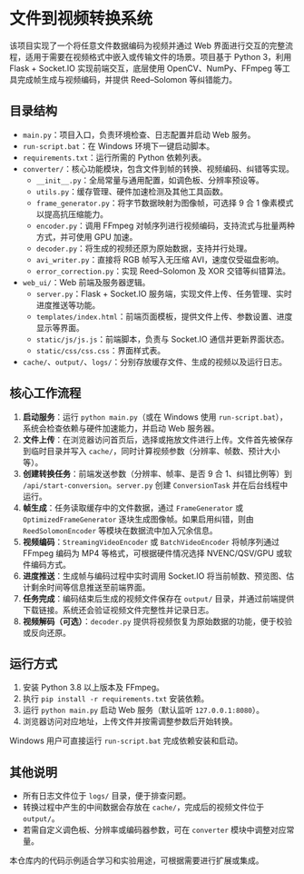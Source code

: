 # 文件到视频转换系统

该项目实现了一个将任意文件数据编码为视频并通过 Web 界面进行交互的完整流程，适用于需要在视频格式中嵌入或传输文件的场景。项目基于 Python 3，利用 Flask + Socket.IO 实现前端交互，底层使用 OpenCV、NumPy、FFmpeg 等工具完成帧生成与视频编码，并提供 Reed–Solomon 等纠错能力。

## 目录结构

- `main.py`：项目入口，负责环境检查、日志配置并启动 Web 服务。
- `run-script.bat`：在 Windows 环境下一键启动脚本。
- `requirements.txt`：运行所需的 Python 依赖列表。
- `converter/`：核心功能模块，包含文件到帧的转换、视频编码、纠错等实现。
  - `__init__.py`：全局常量与通用配置，如调色板、分辨率预设等。
  - `utils.py`：缓存管理、硬件加速检测及其他工具函数。
  - `frame_generator.py`：将字节数据映射为图像帧，可选择 9 合 1 像素模式以提高抗压缩能力。
  - `encoder.py`：调用 FFmpeg 对帧序列进行视频编码，支持流式与批量两种方式，并可使用 GPU 加速。
  - `decoder.py`：将生成的视频还原为原始数据，支持并行处理。
  - `avi_writer.py`：直接将 RGB 帧写入无压缩 AVI，速度仅受磁盘影响。
  - `error_correction.py`：实现 Reed–Solomon 及 XOR 交错等纠错算法。
- `web_ui/`：Web 前端及服务器逻辑。
  - `server.py`：Flask + Socket.IO 服务端，实现文件上传、任务管理、实时进度推送等功能。
  - `templates/index.html`：前端页面模板，提供文件上传、参数设置、进度显示等界面。
  - `static/js/js.js`：前端脚本，负责与 Socket.IO 通信并更新界面状态。
  - `static/css/css.css`：界面样式表。
- `cache/`、`output/`、`logs/`：分别存放缓存文件、生成的视频以及运行日志。

## 核心工作流程

1. **启动服务**：运行 `python main.py`（或在 Windows 使用 `run-script.bat`），系统会检查依赖与硬件加速能力，并启动 Web 服务器。
2. **文件上传**：在浏览器访问首页后，选择或拖放文件进行上传。文件首先被保存到临时目录并写入 `cache/`，同时计算视频参数（分辨率、帧数、预计大小等）。
3. **创建转换任务**：前端发送参数（分辨率、帧率、是否 9 合 1、纠错比例等）到 `/api/start-conversion`。`server.py` 创建 `ConversionTask` 并在后台线程中运行。
4. **帧生成**：任务读取缓存中的文件数据，通过 `FrameGenerator` 或 `OptimizedFrameGenerator` 逐块生成图像帧。如果启用纠错，则由 `ReedSolomonEncoder` 等模块在数据流中加入冗余信息。
5. **视频编码**：`StreamingVideoEncoder` 或 `BatchVideoEncoder` 将帧序列通过 FFmpeg 编码为 MP4 等格式，可根据硬件情况选择 NVENC/QSV/GPU 或软件编码方式。
6. **进度推送**：生成帧与编码过程中实时调用 Socket.IO 将当前帧数、预览图、估计剩余时间等信息推送至前端界面。
7. **任务完成**：编码结束后生成的视频文件保存在 `output/` 目录，并通过前端提供下载链接。系统还会验证视频文件完整性并记录日志。
8. **视频解码（可选）**：`decoder.py` 提供将视频恢复为原始数据的功能，便于校验或反向还原。

## 运行方式

1. 安装 Python 3.8 以上版本及 FFmpeg。
2. 执行 `pip install -r requirements.txt` 安装依赖。
3. 运行 `python main.py` 启动 Web 服务（默认监听 `127.0.0.1:8080`）。
4. 浏览器访问对应地址，上传文件并按需调整参数后开始转换。

Windows 用户可直接运行 `run-script.bat` 完成依赖安装和启动。

## 其他说明

- 所有日志文件位于 `logs/` 目录，便于排查问题。
- 转换过程中产生的中间数据会存放在 `cache/`，完成后的视频文件位于 `output/`。
- 若需自定义调色板、分辨率或编码器参数，可在 `converter` 模块中调整对应常量。

本仓库内的代码示例适合学习和实验用途，可根据需要进行扩展或集成。

